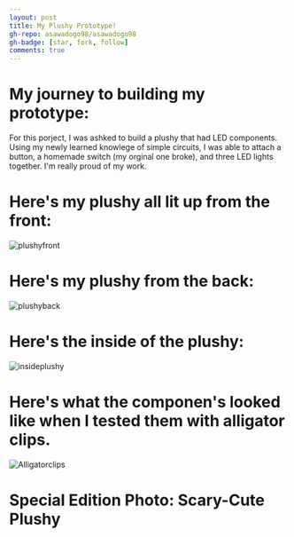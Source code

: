```yaml
---
layout: post
title: My Plushy Prototype!
gh-repo: asawadogo98/asawadogo98
gh-badge: [star, fork, follow]
comments: true
---
```

# My journey to building my prototype: 
 For this porject, I was ashked to build a plushy that had LED components. Using my newly learned knowlege of simple circuits, I was able to attach a button,  a homemade switch (my orginal one broke), and three LED lights together. I'm really proud of my work. 
# Here's my plushy all lit up from the front: 
![plushyfront](https://asawadogo98.github.io/assets/img/Optimized-plushyfront.png)
# Here's my plushy from the back:
![plushyback](https://asawadogo98.github.io/assets/img/IMG-3005.png)
# Here's the inside of the plushy:
![insideplushy](https://asawadogo98.github.io/assets/img/insideplushy.png)
# Here's what the componen's looked like when I tested them with  alligator clips.
![Alligatorclips](https://asawadogo98.github.io/assets/img/Alligatorcliplushy.png)
# Special Edition Photo: Scary-Cute Plushy
